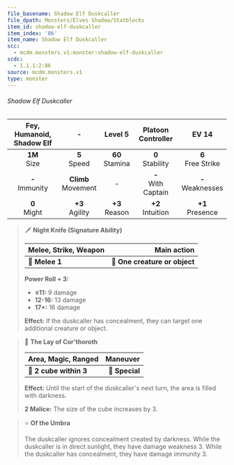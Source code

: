 ```yaml
---
file_basename: Shadow Elf Duskcaller
file_dpath: Monsters/Elves Shadow/Statblocks
item_id: shadow-elf-duskcaller
item_index: '86'
item_name: Shadow Elf Duskcaller
scc:
  - mcdm.monsters.v1:monster:shadow-elf-duskcaller
scdc:
  - 1.1.1:2:86
source: mcdm.monsters.v1
type: monster
---
```


###### Shadow Elf Duskcaller

| Fey, Humanoid, Shadow Elf |            -            |       Level 5       |   Platoon Controller    |         EV 14          |
| :-----------------------: | :---------------------: | :-----------------: | :---------------------: | :--------------------: |
|     **1M**<br/> Size      |    **5**<br/> Speed     | **60**<br/> Stamina |  **0**<br/> Stability   | **6**<br/> Free Strike |
|    **-**<br/> Immunity    | **Climb**<br/> Movement |          -          | **-**<br/> With Captain | **-**<br/> Weaknesses  |
|     **0**<br/> Might      |   **+3**<br/> Agility   | **+3**<br/> Reason  |  **+2**<br/> Intuition  |  **+1**<br/> Presence  |

<!-- -->
> 🗡 **Night Knife (Signature Ability)**
>
> | **Melee, Strike, Weapon** |               **Main action** |
> | ------------------------- | ----------------------------: |
> | **📏 Melee 1**            | **🎯 One creature or object** |
>
> **Power Roll + 3:**
>
> - **≤11:** 9 damage
> - **12-16:** 13 damage
> - **17+:** 16 damage
>
> **Effect:** If the duskcaller has concealment, they can target one additional creature or object.

<!-- -->
> 🔳 **The Lay of Cor'thoroth**
>
> | **Area, Magic, Ranged** |   **Maneuver** |
> | ----------------------- | -------------: |
> | **📏 2 cube within 3**  | **🎯 Special** |
>
> **Effect:** Until the start of the duskcaller's next turn, the area is filled with darkness.
>
> **2 Malice:** The size of the cube increases by 3.

<!-- -->
> ⭐️ **Of the Umbra**
>
> The duskcaller ignores concealment created by darkness. While the duskcaller is in direct sunlight, they have damage weakness 3. While the duskcaller has concealment, they have damage immunity 3.
